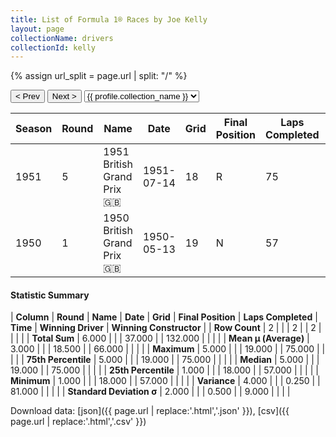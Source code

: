 ```yaml
---
title: List of Formula 1® Races by Joe Kelly
layout: page
collectionName: drivers
collectionId: kelly
---
```


{% assign url_split = page.url | split: "/" %}
<div id="collection-navigation">
<button onclick="selector.options[selector.selectedIndex-1].value && (window.location = selector.options[selector.selectedIndex-1].value);">&lt; Prev</button>
<button onclick="selector.options[selector.selectedIndex+1].value && (window.location = selector.options[selector.selectedIndex+1].value);">Next &gt;</button>
<select id="selector" onchange="this.options[this.selectedIndex].value && (window.location = this.options[this.selectedIndex].value);">
  {% for collectionId in site.data[page.collectionName].refs %}
    {% if collectionId == page.collectionId %}
      {% assign selected = "selected" %}
    {% else %}
      {% assign selected = "" %}
    {% endif %}
    {% assign profile = site.data[page.collectionName][collectionId].profile %}
    <option value="/f1/{{ page.collectionName }}/{{ collectionId }}/{{ url_split[4] }}" {{ selected }}>{{ profile.collection_name }}</option>
  {% endfor %}
</select>
</div>

| Season | Round | Name | Date | Grid | Final Position | Laps Completed | Time | Winning Driver | Winning Constructor |
|--|--|--|--|--|--|--|--|--|--|
| 1951 | 5 | 1951 British Grand Prix 🇬🇧 | 1951-07-14 | 18 | R | 75 |   | José Froilán González 🇦🇷 | Ferrari 🇮🇹 |
| 1950 | 1 | 1950 British Grand Prix 🇬🇧 | 1950-05-13 | 19 | N | 57 |   | Nino Farina 🇮🇹 | Alfa Romeo 🇮🇹 |

#### Statistic Summary

| **Column** | **Round** | **Name** | **Date** | **Grid** | **Final Position** | **Laps Completed** | **Time** | **Winning Driver** | **Winning Constructor** |
| **Row Count** | 2 |  |  | 2 |  | 2 |  |  |  |
| **Total Sum** | 6.000 |  |  | 37.000 |  | 132.000 |  |  |  |
| **Mean μ (Average)** | 3.000 |  |  | 18.500 |  | 66.000 |  |  |  |
| **Maximum** | 5.000 |  |  | 19.000 |  | 75.000 |  |  |  |
| **75th Percentile** | 5.000 |  |  | 19.000 |  | 75.000 |  |  |  |
| **Median** | 5.000 |  |  | 19.000 |  | 75.000 |  |  |  |
| **25th Percentile** | 1.000 |  |  | 18.000 |  | 57.000 |  |  |  |
| **Minimum** | 1.000 |  |  | 18.000 |  | 57.000 |  |  |  |
| **Variance** | 4.000 |  |  | 0.250 |  | 81.000 |  |  |  |
| **Standard Deviation σ** | 2.000 |  |  | 0.500 |  | 9.000 |  |  |  |

Download data: [json]({{ page.url | replace:'.html','.json' }}), [csv]({{ page.url | replace:'.html','.csv' }})
